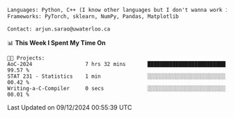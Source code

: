 ```txt
Languages: Python, C++ (I know other languages but I don't wanna work in em)
Frameworks: PyTorch, sklearn, NumPy, Pandas, Matplotlib

Contact: arjun.sarao@uwaterloo.ca
```

<!--START_SECTION:waka-->
📊 **This Week I Spent My Time On** 

```text
🐱‍💻 Projects: 
AoC-2024                 7 hrs 32 mins       █████████████████████████   99.57 % 
STAT 231 - Statistics    1 min               ░░░░░░░░░░░░░░░░░░░░░░░░░   00.42 % 
Writing-a-C-Compiler     0 secs              ░░░░░░░░░░░░░░░░░░░░░░░░░   00.01 % 
```


 Last Updated on 09/12/2024 00:55:39 UTC
<!--END_SECTION:waka-->
